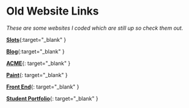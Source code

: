 # **Old Website Links**
_These are some websites I coded which are still up so check them out._

[**Slots**](https://kenaniscoding.github.io/slot-machine/){:target="_blank" }  

[**Blog**](https://nextjs-blog-repo.vercel.app/){:target="_blank" }  

[**ACME**](https://nextjs-dashboard-psi-rouge-55.vercel.app/){: target="_blank" }  

[**Paint**](https://kenaniscoding.github.io/odin_draw/){: target="_blank" }  

[**Front End**](https://kenaniscoding.github.io/odin_proj_landing_page/){: target="_blank" }  

[**Student Portfolio**](https://lbycpg-3-final-project.vercel.app/){: target="_blank" }

